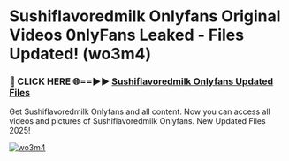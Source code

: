 # Sushiflavoredmilk Onlyfans Original Videos 0nlyFans Leaked - Files Updated! (wo3m4)

<h3>🔴 CLICK HERE 🌐==►► <a href="https://tinyurl.com/ehrbuxhb" rel="nofollow">Sushiflavoredmilk Onlyfans Updated Files</a></h3>

Get Sushiflavoredmilk Onlyfans and all content. Now you can access all videos and pictures of Sushiflavoredmilk Onlyfans. New Updated Files 2025!

[![wo3m4](https://i.imgur.com/lVYEuWS.gif)](https://tinyurl.com/ehrbuxhb)
